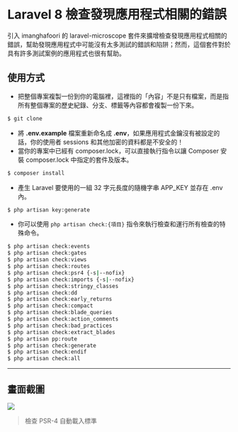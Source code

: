# Laravel 8 檢查發現應用程式相關的錯誤

引入 imanghafoori 的 laravel-microscope 套件來擴增檢查發現應用程式相關的錯誤，幫助發現應用程式中可能沒有太多測試的錯誤和陷阱；然而，這個套件對於具有許多測試案例的應用程式也很有幫助。

## 使用方式
- 把整個專案複製一份到你的電腦裡，這裡指的「內容」不是只有檔案，而是指所有整個專案的歷史紀錄、分支、標籤等內容都會複製一份下來。
```sh
$ git clone
```
- 將 __.env.example__ 檔案重新命名成 __.env__，如果應用程式金鑰沒有被設定的話，你的使用者 sessions 和其他加密的資料都是不安全的！
- 當你的專案中已經有 composer.lock，可以直接執行指令以讓 Composer 安裝 composer.lock 中指定的套件及版本。
```sh
$ composer install
```
- 產生 Laravel 要使用的一組 32 字元長度的隨機字串 APP_KEY 並存在 .env 內。
```sh
$ php artisan key:generate
```
- 你可以使用 `php artisan check:{項目}` 指令來執行檢查和運行所有檢查的特殊命令。
```sh
$ php artisan check:events
$ php artisan check:gates
$ php artisan check:views
$ php artisan check:routes
$ php artisan check:psr4 {-s|--nofix}
$ php artisan check:imports {-s|--nofix}
$ php artisan check:stringy_classes
$ php artisan check:dd
$ php artisan check:early_returns
$ php artisan check:compact
$ php artisan check:blade_queries
$ php artisan check:action_comments
$ php artisan check:bad_practices
$ php artisan check:extract_blades
$ php artisan pp:route
$ php artisan check:generate
$ php artisan check:endif
$ php artisan check:all
```

----

## 畫面截圖
![](https://i.imgur.com/AZlr2k1.png)
> 檢查 PSR-4 自動載入標準